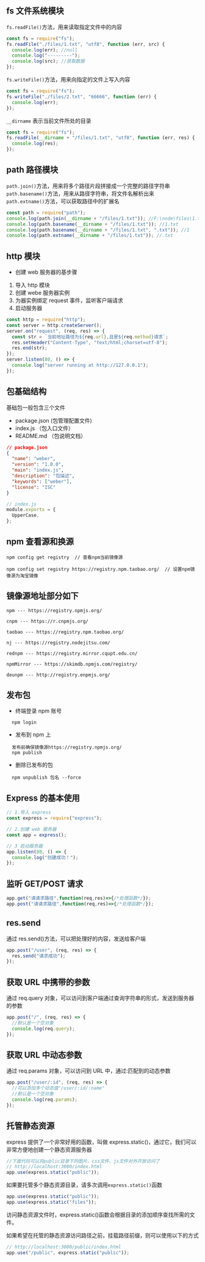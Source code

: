 ## fs 文件系统模块

`fs.readFile()`方法，用来读取指定文件中的内容

```js
const fs = require("fs");
fs.readFile("./files/1.txt", "utf8", function (err, src) {
  console.log(err); //null
  console.log("---------");
  console.log(src); //获取数据
});
```

`fs.writeFile()`方法，用来向指定的文件上写入内容

```js
const fs = require("fs");
fs.writeFile("./files/2.txt", "66666", function (err) {
  console.log(err);
});
```

`__dirname` 表示当前文件所处的目录

```js
const fs = require("fs");
fs.readFile(__dirname + "/files/1.txt", "utf8", function (err, res) {
  console.log(res);
});
```

## path 路径模块

`path.join()`方法，用来将多个路径片段拼接成一个完整的路径字符串  
`path.basename()`方法，用来从路径字符串，将文件名解析出来  
`path.extname()`方法，可以获取路径中的扩展名

```js
const path = require("path");
console.log(path.join(__dirname + "/files/1.txt")); //F:\node\files\1.txt
console.log(path.basename(__dirname + "/files/1.txt")); //1.txt
console.log(path.basename(__dirname + "/files/1.txt", ".txt")); //1
console.log(path.extname(__dirname + "/files/1.txt")); //.txt
```

## http 模块

- 创建 web 服务器的基步骤

1. 导入 http 模块
2. 创建 webe 服务器实例
3. 为器实例绑定 request 事件，监听客户端请求
4. 启动服务器

```js
const http = require("http");
const server = http.createServer();
server.on("request", (req, res) => {
  const str = `当前地址路径为${req.url},且是${req.method}请求`;
  res.setHeader("Content-Type", "text/html;charset=utf-8");
  res.end(str);
});
server.listen(80, () => {
  console.log("server running at http://127.0.0.1");
});
```

## 包基础结构

基础包一般包含三个文件

- package.json (包管理配置文件)
- index.js （包入口文件）
- README.md （包说明文档）

```json
// package.json
{
  "name": "weber",
  "version": "1.0.0",
  "main": "index.js",
  "description": "包描述",
  "keywords": ["weber"],
  "license": "ISC"
}
```

```js
// index.js
module.exports = {
  UpperCase,
};
```

## npm 查看源和换源

```
npm config get registry  // 查看npm当前镜像源

npm config set registry https://registry.npm.taobao.org/  // 设置npm镜像源为淘宝镜像
```

## 镜像源地址部分如下

```
npm --- https://registry.npmjs.org/

cnpm --- https://r.cnpmjs.org/

taobao --- https://registry.npm.taobao.org/

nj --- https://registry.nodejitsu.com/

rednpm --- https://registry.mirror.cqupt.edu.cn/

npmMirror --- https://skimdb.npmjs.com/registry/

deunpm --- http://registry.enpmjs.org/
```

## 发布包

- 终端登录 npm 账号

```
  npm login
```

- 发布到 npm 上

```
  发布前确保镜像源https://registry.npmjs.org/
  npm publish
```

- 删除已发布的包

```
  npm unpublish 包名 --force
```

## Express 的基本使用

```js
// 1.导入 express
const express = require("express");

// 2.创建 web 服务器
const app = express();

// 3 启动服务器
app.listen(80, () => {
  console.log("创建成功！");
});
```

## 监听 GET/POST 请求

```js
app.get("请请求路径",function(req,res)=>{/*处理函数*/});
app.post("请请求路径",function(req,res)=>{/*处理函数*/});
```

## res.send

通过 res.send()方法，可以把处理好的内容，发送给客户端

```js
app.post("/user", (req, res) => {
  res.send("请求成功");
});
```

## 获取 URL 中携带的参数

通过 req.query 对象，可以访问到客户端通过查询字符串的形式，发送到服务器的参数

```js
app.post("/", (req, res) => {
  //默认是一个空对象
  console.log(req.query);
});
```

## 获取 URL 中动态参数

通过 req.params 对象，可以访问到 URL 中，通过:匹配到的动态参数

```js
app.post("/user/:id", (req, res) => {
  //可以添加多个动态值"/user/:id/:name"
  //默认是一个空对象
  console.log(req.params);
});
```

## 托管静态资源

express 提供了一个非常好用的函数，叫做 express.static()，通过它，我们可以非常方便地创建一个静态资源服务器

```js
//下面代码可以将public目录下的图片、css文件、js文件对外开放访问了
// http://localhost:3000/index.html
app.use(express.static("public"));
```

如果要托管多个静态资源目录，请多次调用`express.static()`函数

```js
app.use(express.static("public"));
app.use(express.static("files"));
```

访问静态资源文件时，express.static()函数会根据目录的添加顺序查找所需的文件。

如果希望在托管的静态资源访问路径之前，挂载路径前缀，则可以使用以下的方式

```js
// http://localhost:3000/public/index.html
app.use("/public", express.static("public"));
```
